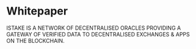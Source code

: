 # Whitepaper
ISTAKE IS A NETWORK OF DECENTRALISED ORACLES PROVIDING A GATEWAY OF VERIFIED DATA TO DECENTRALISED EXCHANGES &amp; APPS ON THE BLOCKCHAIN.
